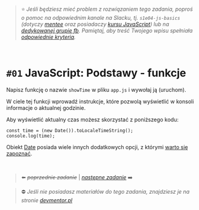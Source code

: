 > :star: *Jeśli będziesz mieć problem z rozwiązaniem tego zadania, poproś o pomoc na odpowiednim kanale na Slacku, tj. `s1e04-js-basics` (dotyczy [mentee](https://devmentor.pl/mentoring-javascript/) oraz posiadaczy [kursu JavaScript](https://devmentor.pl/p/javascript-for-beginners/)) lub na [dedykowanej grupie fb](https://www.facebook.com/groups/155234921740033). Pamiętaj, aby treść Twojego wpisu spełniała [odpowiednie kryteria](https://devmentor.pl/jak-prosic-o-pomoc/).*

&nbsp;

# `#01` JavaScript: Podstawy - funkcje

Napisz funkcję o nazwie `showTime` w pliku `app.js` i wywołaj ją (uruchom).

W ciele tej funkcji wprowadź instrukcje, które pozwolą wyświetlić w konsoli informacje o aktualnej godzinie.

Aby wyświetlić aktualny czas możesz skorzystać z poniższego kodu:
```
const time = (new Date()).toLocaleTimeString();
console.log(time);
```

Obiekt [Date](https://developer.mozilla.org/en-US/docs/Web/JavaScript/Reference/Global_Objects/Date) posiada wiele innych dodatkowych opcji, z którymi [warto się zapoznać](https://www.w3schools.com/jsref/jsref_obj_date.asp).


&nbsp;

> :arrow_left: ~~*poprzednie zadanie*~~ | [*następne zadanie*](./../02) :arrow_right:

> :no_entry: *Jeśli nie posiadasz materiałów do tego zadania, znajdziesz je na stronie [devmentor.pl](https://devmentor.pl/p/js-basics/)*
